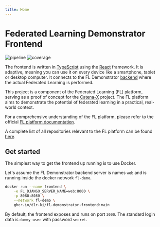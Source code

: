 ```yaml
---
title: Home
---
```

<!--
SPDX-FileCopyrightText: 2024 Johannes Unruh <johannes.unruh@dlr.de>

SPDX-License-Identifier: CC-BY-4.0
-->

<!-- markdownlint-disable-next-line MD025 -->
# Federated Learning Demonstrator Frontend

![pipeline](https://github.com/DLR-KI/fl-demonstrator/badges/main/pipeline.svg?style=flat-square)
![coverage](https://github.com/DLR-KI/fl-demonstrator/badges/main/coverage.svg?style=flat-square)

The frontend is written in [TypeScript](https://www.typescriptlang.org) using the [React](https://react.dev) framework.
It is adaptive, meaning you can use it on every device like a smartphone, tablet or desktop computer.
It connects to the FL Demonstrator [backend](https://github.com/DLR-KI/fl-demonstrator) where the actual Federated Learning is performed.

This project is a component of the Federated Learning (FL) platform, serving as a proof of concept for the [Catena-X](https://catena-x.net/en) project.
The FL platform aims to demonstrate the potential of federated learning in a practical, real-world context.

For a comprehensive understanding of the FL platform, please refer to the official [FL platform documentation](https://dlr-ki.github.io/fl-documentation).

A complete list of all repositories relevant to the FL platform can be found [here](https://dlr-ki.github.io/fl-documentation#repositories).

## Get started

The simplest way to get the frontend up running is to use Docker.

Let's assume the FL Demonstrator backend server is names `web` and is running inside the docker network `fl-demo`.

```bash
docker run --name frontend \
    -e FL_DJANGO_SERVER_NAME=web:8000 \
    -p 8080:8080 \
    --network fl-demo \
    ghcr.io/dlr-ki/fl-demonstrator-frontend:main
```

By default, the frontend exposes and runs on port `3000`.
The standard login data is `dummy-user` with password `secret`.
